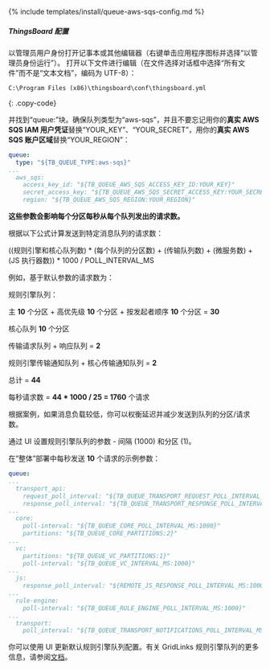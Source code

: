 {% include templates/install/queue-aws-sqs-config.md %}

##### ThingsBoard 配置

以管理员用户身份打开记事本或其他编辑器（右键单击应用程序图标并选择“以管理员身份运行”）。
打开以下文件进行编辑（在文件选择对话框中选择“所有文件”而不是“文本文档”，编码为 UTF-8）：

```text 
C:\Program Files (x86)\thingsboard\conf\thingsboard.yml
``` 
{: .copy-code}

并找到“queue:”块。确保队列类型为“aws-sqs”，并且不要忘记用你的**真实 AWS SQS IAM 用户凭证**替换“YOUR_KEY”、“YOUR_SECRET”，用你的**真实 AWS SQS 账户区域**替换“YOUR_REGION”：

```yml
queue:
  type: "${TB_QUEUE_TYPE:aws-sqs}"
...
  aws_sqs:
    access_key_id: "${TB_QUEUE_AWS_SQS_ACCESS_KEY_ID:YOUR_KEY}"
    secret_access_key: "${TB_QUEUE_AWS_SQS_SECRET_ACCESS_KEY:YOUR_SECRET}"
    region: "${TB_QUEUE_AWS_SQS_REGION:YOUR_REGION}"
```

**这些参数会影响每个分区每秒从每个队列发出的请求数。**

根据以下公式计算发送到特定消息队列的请求数：

((规则引擎和核心队列数) * (每个队列的分区数) + 
(传输队列数) + (微服务数) + (JS 执行器数)) * 1000 / POLL_INTERVAL_MS

例如，基于默认参数的请求数为：

规则引擎队列：

主 **10** 个分区 + 高优先级 **10** 个分区 + 按发起者顺序 **10** 个分区 = **30**

核心队列 **10** 个分区

传输请求队列 + 响应队列 = **2**

规则引擎传输通知队列 + 核心传输通知队列 = **2**

总计 = **44**

每秒请求数 = **44 * 1000 / 25 = 1760** 个请求

根据案例，如果消息负载较低，你可以权衡延迟并减少发送到队列的分区/请求数。

通过 UI 设置规则引擎队列的参数 - 间隔 (1000) 和分区 (1)。

在“整体”部署中每秒发送 **10** 个请求的示例参数：

```yml
queue:
...
  transport_api:
    request_poll_interval: "${TB_QUEUE_TRANSPORT_REQUEST_POLL_INTERVAL_MS:1000}"
    response_poll_interval: "${TB_QUEUE_TRANSPORT_RESPONSE_POLL_INTERVAL_MS:1000}"
...
  core:
    poll-interval: "${TB_QUEUE_CORE_POLL_INTERVAL_MS:1000}"
    partitions: "${TB_QUEUE_CORE_PARTITIONS:2}"
...    
  vc:
    partitions: "${TB_QUEUE_VC_PARTITIONS:1}"
    poll-interval: "${TB_QUEUE_VC_INTERVAL_MS:1000}"
...
  js:
    response_poll_interval: "${REMOTE_JS_RESPONSE_POLL_INTERVAL_MS:1000}"
...
  rule-engine:
    poll-interval: "${TB_QUEUE_RULE_ENGINE_POLL_INTERVAL_MS:1000}"
...
  transport:
    poll_interval: "${TB_QUEUE_TRANSPORT_NOTIFICATIONS_POLL_INTERVAL_MS:1000}"
```

你可以使用 UI 更新默认规则引擎队列配置。有关 GridLinks 规则引擎队列的更多信息，请参阅[文档](/docs/{{docsPrefix}}user-guide/rule-engine-2-5/queues/)。